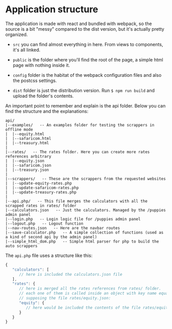 # Application structure

The application is made with react and bundled with webpack, so the source is a bit "messy" compared to the dist version, but it's actually pretty organized.

* `src` you can find almost everything in here. From views to components, it's all linked.

* `public` is the folder where you'll find the root of the page, a simple html page with nothing inside it.

* `config` folder is the habitat of the webpack configuration files and also the postcss settings.

* `dist` folder is just the distribution version. Run `$ npm run build` and upload the folder's contents.

An important point to remember and explain is the api folder. Below you can find the structure and the explanations:

```
api/
|--examples/   -- An examples folder for testing the scrappers in offline mode
|  |--equity.html
|  |--safaricom.html
|  |--treasury.html
|
|--rates/   -- The rates folder. Here you can create more rates references arbitrary
|  |--equity.json
|  |--safaricom.json
|  |--treasury.json
|
|--scrappers/   -- These are the scrappers from the requested websites
|  |--update-equity-rates.php
|  |--update-safaricom-rates.php
|  |--update-treasury-rates.php
|
|--api.php/   -- This file merges the calculators with all the scrapped rates in rates/ folder
|--calculators.json   -- Just the calculators. Managed by the /puppies admin panel
|--login.php   -- Login logic file for /puppies admin panel
|--logout.php   -- Logout function
|--nav-routes.json   -- Here are the navbar routes
|--save-calculator.php   -- A simple collection of functions (used as a kind of second api by the admin panel)
|--simple_html_dom.php   -- Simple html parser for php to build the auto scrappers
```

The `api.php` file uses a structure like this:

```javascript
{
   "calculators": [
      // here is included the calculators.json file
   ],
   "rates": {
      // here is merged all the rates references from rates/ folder.
      // each one of them is called inside an object with key name equal to the file
      // supposing the file rates/equity.json:
      "equity": {
         // here would be included the contents of the file rates/equity.json
      }
   }
}
```